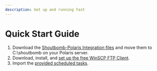 ```yaml
---
description: Get up and running fast
---
```


# Quick Start Guide

1. Download the [Shoutbomb-Polaris Integration](https://github.com/Daviess-County-Public-Library/shoutbomb-polaris-integration/archive/refs/heads/main.zip)[ files](../) and move them to C:\shoutbomb on your Polaris server.
2. Download, install, and [set up the free WinSCP FTP Client](configure-ftp-client.md).
3. Import the [provided scheduled tasks](schedule-tasks.md).
